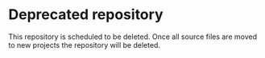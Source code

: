 Deprecated repository
=====================
This repository is scheduled to be deleted. Once all source files are moved
to new projects the repository will be deleted.
